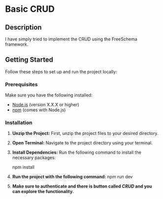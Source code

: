 # Basic CRUD

## Description

I have simply tried to implement the CRUD using the FreeSchema framework.

## Getting Started

Follow these steps to set up and run the project locally:

### Prerequisites

Make sure you have the following installed:

- [Node.js](https://nodejs.org/) (version X.X.X or higher)
- [npm](https://www.npmjs.com/) (comes with Node.js)

### Installation

1. **Unzip the Project:**
   First, unzip the project files to your desired directory.

2. **Open Terminal:**
   Navigate to the project directory using your terminal.

3. **Install Dependencies:**
   Run the following command to install the necessary packages:

   npm install

4. **Run the project with the following command:**
   npm run dev

5. **Make sure to authenticate and there is button called _CRUD_ and you can explore the functionality.**
